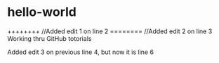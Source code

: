 # hello-world
++++++++ //Added edit 1 on line 2
======== //Added edit 2 on line 3
Working thru GitHub totorials

Added edit 3 on previous line 4, but now it is line 6
